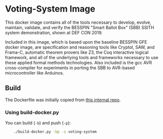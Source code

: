 # Voting-System Image

This docker image contains all of the tools necessary to develop, evolve, maintain,
validate, and verify the BESSPIN "Smart Ballot Box" (SBB) SSITH system
demonstration, shown at DEF CON 2019.

Included in this image, which is based upon the baseline BESSPIN GFE
docker image, are specification and reasoning tools like Cryptol, SAW,
and Frama-C, automatic theorem provers like Z3, the Coq interactive
logical framework, and all of the underlying tools and frameworks
necessary to use these applied formal methods technologies.  Also
included is the gcc AVR cross-compiler for experiments in porting the
SBB to AVR-based microcontroller like Arduinos.

## Build

The Dockerfile was initially copied from [this internal repo](https://gitlab-ext.galois.com/ssith/docker-tools/-/blob/develop/voting_system/Dockerfile).

### Using build-docker.py

You can build (`-b`) and push (`-p`):
```bash
    ./build-docker.py -bp -s voting-system
```
